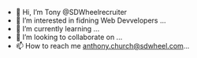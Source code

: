 - 👋 Hi, I’m Tony @SDWheelrecruiter
- 👀 I’m interested in fidning Web Devvelopers ...
- 🌱 I’m currently learning ...
- 💞️ I’m looking to collaborate on ...
- 📫 How to reach me anthony.church@sdwheel.com...

<!---
SDWheelrecruiter/SDWheelrecruiter is a ✨ special ✨ repository because its `README.md` (this file) appears on your GitHub profile.
You can click the Preview link to take a look at your changes.
--->
